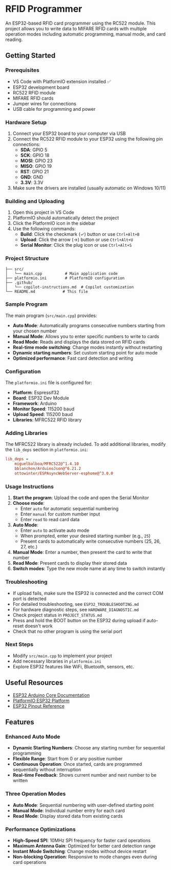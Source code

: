 # RFID Programmer

An ESP32-based RFID card programmer using the RC522 module. This project allows you to write data to MIFARE RFID cards with multiple operation modes including automatic programming, manual mode, and card reading.

## Getting Started

### Prerequisites
- VS Code with PlatformIO extension installed ✅
- ESP32 development board
- RC522 RFID module
- MIFARE RFID cards
- Jumper wires for connections
- USB cable for programming and power

### Hardware Setup
1. Connect your ESP32 board to your computer via USB
2. Connect the RC522 RFID module to your ESP32 using the following pin connections:
   - **SDA**: GPIO 5
   - **SCK**: GPIO 18
   - **MOSI**: GPIO 23
   - **MISO**: GPIO 19
   - **RST**: GPIO 21
   - **GND**: GND
   - **3.3V**: 3.3V
3. Make sure the drivers are installed (usually automatic on Windows 10/11)

### Building and Uploading
1. Open this project in VS Code
2. PlatformIO should automatically detect the project
3. Click the PlatformIO icon in the sidebar
4. Use the following commands:
   - **Build**: Click the checkmark (✓) button or use `Ctrl+Alt+B`
   - **Upload**: Click the arrow (→) button or use `Ctrl+Alt+U`
   - **Serial Monitor**: Click the plug icon or use `Ctrl+Alt+S`

### Project Structure
```
├── src/
│   └── main.cpp          # Main application code
├── platformio.ini        # PlatformIO configuration
├── .github/
│   └── copilot-instructions.md  # Copilot customization
└── README.md            # This file
```

### Sample Program
The main program (`src/main.cpp`) provides:
- **Auto Mode**: Automatically programs consecutive numbers starting from your chosen number
- **Manual Mode**: Allows you to enter specific numbers to write to cards
- **Read Mode**: Reads and displays the data stored on RFID cards
- **Real-time mode switching**: Change modes instantly without restarting
- **Dynamic starting numbers**: Set custom starting point for auto mode
- **Optimized performance**: Fast card detection and writing

### Configuration
The `platformio.ini` file is configured for:
- **Platform**: Espressif32
- **Board**: ESP32 Dev Module
- **Framework**: Arduino
- **Monitor Speed**: 115200 baud
- **Upload Speed**: 115200 baud
- **Libraries**: MFRC522 RFID library

### Adding Libraries
The MFRC522 library is already included. To add additional libraries, modify the `lib_deps` section in `platformio.ini`:
```ini
lib_deps = 
    miguelbalboa/MFRC522@^1.4.10
    bblanchon/ArduinoJson@^6.21.2
    ottowinter/ESPAsyncWebServer-esphome@^3.0.0
```

### Usage Instructions
1. **Start the program**: Upload the code and open the Serial Monitor
2. **Choose mode**: 
   - Enter `auto` for automatic sequential numbering
   - Enter `manual` for custom number input
   - Enter `read` to read card data
3. **Auto Mode**: 
   - Enter `auto` to activate auto mode
   - When prompted, enter your desired starting number (e.g., `25`)
   - Present cards to automatically write consecutive numbers (25, 26, 27, etc.)
4. **Manual Mode**: Enter a number, then present the card to write that number
5. **Read Mode**: Present cards to display their stored data
6. **Switch modes**: Type the new mode name at any time to switch instantly

### Troubleshooting
- If upload fails, make sure the ESP32 is connected and the correct COM port is detected
- For detailed troubleshooting, see `ESP32_TROUBLESHOOTING.md`
- For hardware diagnostic steps, see `HARDWARE_DIAGNOSTIC.md`
- Check project status in `PROJECT_STATUS.md`
- Press and hold the BOOT button on the ESP32 during upload if auto-reset doesn't work
- Check that no other program is using the serial port

### Next Steps
- Modify `src/main.cpp` to implement your project
- Add necessary libraries in `platformio.ini`
- Explore ESP32 features like WiFi, Bluetooth, sensors, etc.

## Useful Resources
- [ESP32 Arduino Core Documentation](https://docs.espressif.com/projects/arduino-esp32/en/latest/)
- [PlatformIO ESP32 Platform](https://docs.platformio.org/en/latest/platforms/espressif32.html)
- [ESP32 Pinout Reference](https://randomnerdtutorials.com/esp32-pinout-reference-gpios/)

## Features

### Enhanced Auto Mode
- **Dynamic Starting Numbers**: Choose any starting number for sequential programming
- **Flexible Range**: Start from 0 or any positive number
- **Continuous Operation**: Once started, cards are programmed sequentially without interruption
- **Real-time Feedback**: Shows current number and next number to be written

### Three Operation Modes
- **Auto Mode**: Sequential numbering with user-defined starting point
- **Manual Mode**: Individual number entry for each card
- **Read Mode**: Display stored data from existing cards

### Performance Optimizations
- **High-Speed SPI**: 10MHz SPI frequency for faster card operations
- **Maximum Antenna Gain**: Optimized for better card detection range
- **Instant Mode Switching**: Change modes without device restart
- **Non-blocking Operation**: Responsive to mode changes even during card operations
